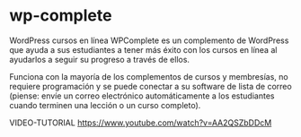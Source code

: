 # wp-complete
 WordPress cursos en línea 
WPComplete es un complemento de WordPress que ayuda a sus estudiantes a tener más éxito con los cursos en línea al ayudarlos a seguir su progreso a través de ellos.

Funciona con la mayoría de los complementos de cursos y membresías, no requiere programación y se puede conectar a su software de lista de correo (piense: envíe un correo electrónico automáticamente a los estudiantes cuando terminen una lección o un curso completo).


VIDEO-TUTORIAL https://www.youtube.com/watch?v=AA2QSZbDDcM
